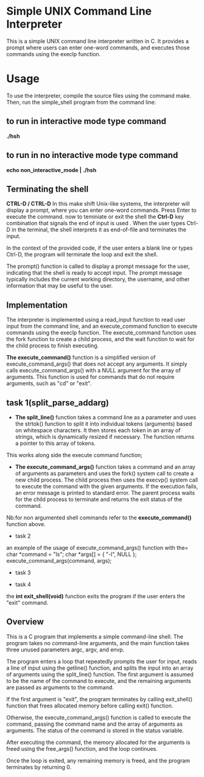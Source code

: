 # Simple UNIX Command Line Interpreter

This is a simple UNIX command line interpreter written in C. It provides a prompt where users can enter one-word commands, and executes those commands using the execlp function.

# Usage
To use the interpreter, compile the source files using the command make. Then, run the simple_shell program from the command line: 

## to run in interactive mode type command
**./hsh**

## to run in no interactive mode type command
**echo non_interactive_mode | ./hsh**


## Terminating the shell

**CTRL-D / CTRL-D**
In this make shift Unix-like systems, the interpreter will display a prompt, where you can enter one-word commands. Press Enter to execute the command. now to teminiate or exit the shell the **Ctrl-D** key combination that signals the end of input is used . When the user types Ctrl-D in the terminal, the shell interprets it as end-of-file and terminates the input.

In the context of the provided code, if the user enters a blank line or types Ctrl-D, the program will terminate the loop and exit the shell.

The prompt() function is called to display a prompt message for the user, indicating that the shell is ready to accept input. The prompt message typically includes the current working directory, the username, and other information that may be useful to the user.


## Implementation
The interpreter is implemented using a read_input function to read user input from the command line, and an execute_command function to execute commands using the execlp function. The execute_command function uses the fork function to create a child process, and the wait function to wait for the child process to finish executing.

**The execute_command()** function is a simplified version of execute_command_args() that does not accept any arguments. It simply calls execute_command_args() with a NULL argument for the array of arguments. This function is used for commands that do not require arguments, such as "cd" or "exit".


## task 1(split_parse_addarg)
- **The split_line()** function takes a command line as a parameter and uses the strtok() function to split it into individual tokens (arguments) based on whitespace characters. It then stores each token in an array of strings, which is dynamically resized if necessary. The function returns a pointer to this array of tokens.

This works along side the execute command function;

- **The execute_command_args()** function takes a command and an array of arguments as parameters and uses the fork() system call to create a new child process. The child process then uses the execvp() system call to execute the command with the given arguments. If the execution fails, an error message is printed to standard error. The parent process waits for the child process to terminate and returns the exit status of the command.

Nb:for non argumented shell commands refer to the **execute_command()** function above.

* task 2

an example of the usage of execute_command_args() function with the=
char *command = "ls";
char *args[] = { "-l", NULL };
execute_command_args(command, args);

* task 3


* task 4

the **int exit_shell(void)** function exits the program if the user enters the "exit" command.

## Overview 

This is a C program that implements a simple command-line shell. The program takes no command-line arguments, and the main function takes three unused parameters argc, argv, and envp.

The program enters a loop that repeatedly prompts the user for input, reads a line of input using the getline() function, and splits the input into an array of arguments using the split_line() function. The first argument is assumed to be the name of the command to execute, and the remaining arguments are passed as arguments to the command.

If the first argument is "exit", the program terminates by calling exit_shell() function that frees allocated memory before calling exit() function.

Otherwise, the execute_command_args() function is called to execute the command, passing the command name and the array of arguments as arguments. The status of the command is stored in the status variable.

After executing the command, the memory allocated for the arguments is freed using the free_args() function, and the loop continues.

Once the loop is exited, any remaining memory is freed, and the program terminates by returning 0.

